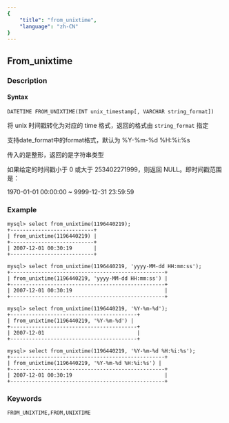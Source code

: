 ```yaml
---
{
    "title": "from_unixtime",
    "language": "zh-CN"
}
---
```


<!-- 
Licensed to the Apache Software Foundation (ASF) under one
or more contributor license agreements.  See the NOTICE file
distributed with this work for additional information
regarding copyright ownership.  The ASF licenses this file
to you under the Apache License, Version 2.0 (the
"License"); you may not use this file except in compliance
with the License.  You may obtain a copy of the License at

  http://www.apache.org/licenses/LICENSE-2.0

Unless required by applicable law or agreed to in writing,
software distributed under the License is distributed on an
"AS IS" BASIS, WITHOUT WARRANTIES OR CONDITIONS OF ANY
KIND, either express or implied.  See the License for the
specific language governing permissions and limitations
under the License.
-->

## From_unixtime
### Description
#### Syntax

`DATETIME FROM_UNIXTIME(INT unix_timestamp[, VARCHAR string_format])`


将 unix 时间戳转化为对应的 time 格式，返回的格式由 `string_format` 指定

支持date_format中的format格式，默认为 %Y-%m-%d %H:%i:%s

传入的是整形，返回的是字符串类型

如果给定的时间戳小于 0 或大于 253402271999，则返回 NULL。即时间戳范围是：

1970-01-01 00:00:00 ~ 9999-12-31 23:59:59

### Example

```
mysql> select from_unixtime(1196440219);
+---------------------------+
| from_unixtime(1196440219) |
+---------------------------+
| 2007-12-01 00:30:19       |
+---------------------------+

mysql> select from_unixtime(1196440219, 'yyyy-MM-dd HH:mm:ss');
+--------------------------------------------------+
| from_unixtime(1196440219, 'yyyy-MM-dd HH:mm:ss') |
+--------------------------------------------------+
| 2007-12-01 00:30:19                              |
+--------------------------------------------------+

mysql> select from_unixtime(1196440219, '%Y-%m-%d');
+-----------------------------------------+
| from_unixtime(1196440219, '%Y-%m-%d') |
+-----------------------------------------+
| 2007-12-01                              |
+-----------------------------------------+

mysql> select from_unixtime(1196440219, '%Y-%m-%d %H:%i:%s');
+--------------------------------------------------+
| from_unixtime(1196440219, '%Y-%m-%d %H:%i:%s') |
+--------------------------------------------------+
| 2007-12-01 00:30:19                              |
+--------------------------------------------------+
```

### Keywords

    FROM_UNIXTIME,FROM,UNIXTIME
